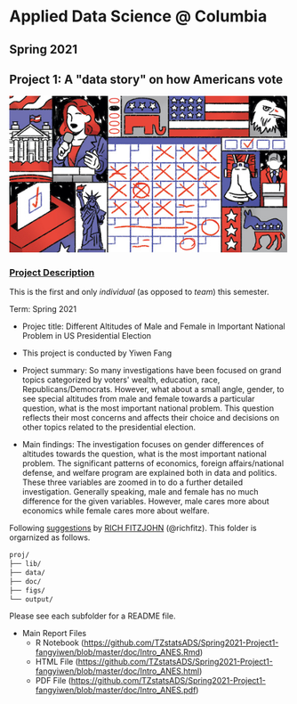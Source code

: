 # Applied Data Science @ Columbia
## Spring 2021
## Project 1: A "data story" on how Americans vote

<img src="figs/title1.jpeg" width="500">

### [Project Description](doc/)
This is the first and only *individual* (as opposed to *team*) this semester. 

Term: Spring 2021

+ Projec title: Different Altitudes of Male and Female in Important National Problem in US Presidential Election
+ This project is conducted by Yiwen Fang

+ Project summary: So many investigations have been focused on grand topics categorized by voters' wealth, education, race, Republicans/Democrats. However, what about a small angle, gender, to see special altitudes from male and female towards a particular question, what is the most important national problem. This question reflects their most concerns and affects their choice and decisions on other topics related to the presidential election.

+ Main findings: The investigation focuses on gender differences of altitudes towards the question, what is the most important national problem. The significant patterns of economics, foreign affairs/national defense, and welfare program are explained both in data and politics. These three variables are zoomed in to do a further detailed investigation. Generally speaking, male and female has no much difference for the given variables. However, male cares more about economics while female cares more about welfare.

Following [suggestions](http://nicercode.github.io/blog/2013-04-05-projects/) by [RICH FITZJOHN](http://nicercode.github.io/about/#Team) (@richfitz). This folder is orgarnized as follows.

```
proj/
├── lib/
├── data/
├── doc/
├── figs/
└── output/
```

Please see each subfolder for a README file.

+ Main Report Files
    + R Notebook (https://github.com/TZstatsADS/Spring2021-Project1-fangyiwen/blob/master/doc/Intro_ANES.Rmd)
    + HTML File (https://github.com/TZstatsADS/Spring2021-Project1-fangyiwen/blob/master/doc/Intro_ANES.html)
    + PDF File (https://github.com/TZstatsADS/Spring2021-Project1-fangyiwen/blob/master/doc/Intro_ANES.pdf)
